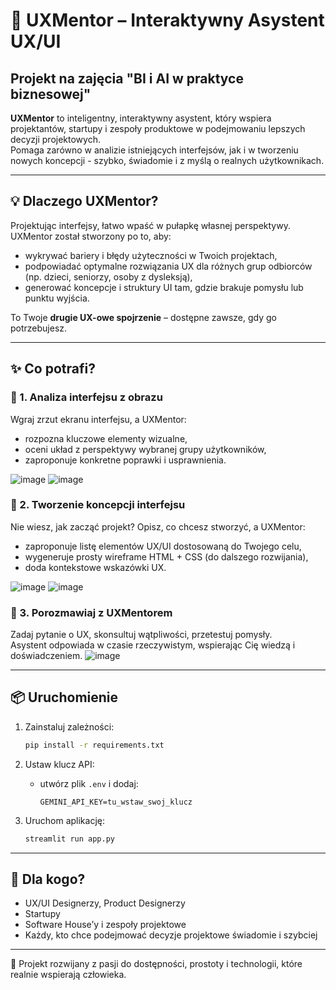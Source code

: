 # 🧠 UXMentor – Interaktywny Asystent UX/UI
## Projekt na zajęcia "BI i AI w praktyce biznesowej"

**UXMentor** to inteligentny, interaktywny asystent, który wspiera projektantów, startupy i zespoły produktowe w podejmowaniu lepszych decyzji projektowych.  
Pomaga zarówno w analizie istniejących interfejsów, jak i w tworzeniu nowych koncepcji - szybko, świadomie i z myślą o realnych użytkownikach.

---

## 💡 Dlaczego UXMentor?

Projektując interfejsy, łatwo wpaść w pułapkę własnej perspektywy.  
UXMentor został stworzony po to, aby:
- wykrywać bariery i błędy użyteczności w Twoich projektach,
- podpowiadać optymalne rozwiązania UX dla różnych grup odbiorców (np. dzieci, seniorzy, osoby z dysleksją),
- generować koncepcje i struktury UI tam, gdzie brakuje pomysłu lub punktu wyjścia.

To Twoje **drugie UX-owe spojrzenie** – dostępne zawsze, gdy go potrzebujesz.

---

## ✨ Co potrafi?

### 🧪 1. Analiza interfejsu z obrazu
Wgraj zrzut ekranu interfejsu, a UXMentor:
- rozpozna kluczowe elementy wizualne,
- oceni układ z perspektywy wybranej grupy użytkowników,
- zaproponuje konkretne poprawki i usprawnienia.

![image](https://github.com/user-attachments/assets/e3cb7353-ceb9-48d2-b18c-3f2ecb635ea7)
![image](https://github.com/user-attachments/assets/1b532c04-ab15-435a-86cd-ad5385a36ecf)

### 📐 2. Tworzenie koncepcji interfejsu
Nie wiesz, jak zacząć projekt? Opisz, co chcesz stworzyć, a UXMentor:
- zaproponuje listę elementów UX/UI dostosowaną do Twojego celu,
- wygeneruje prosty wireframe HTML + CSS (do dalszego rozwijania),
- doda kontekstowe wskazówki UX.

![image](https://github.com/user-attachments/assets/30de3bd1-c392-435e-bd88-20669f692224)
![image](https://github.com/user-attachments/assets/a9bbfd2b-7f5a-471f-b905-6b00f2e5c3ca)


### 💬 3. Porozmawiaj z UXMentorem
Zadaj pytanie o UX, skonsultuj wątpliwości, przetestuj pomysły.  
Asystent odpowiada w czasie rzeczywistym, wspierając Cię wiedzą i doświadczeniem.
![image](https://github.com/user-attachments/assets/16620ed1-462c-469b-84c4-f859bc6fefb8)

---

## 📦 Uruchomienie

1. Zainstaluj zależności:
    ```bash
    pip install -r requirements.txt
    ```

2. Ustaw klucz API:
    - utwórz plik `.env` i dodaj:
      ```
      GEMINI_API_KEY=tu_wstaw_swoj_klucz
      ```

3. Uruchom aplikację:
    ```bash
    streamlit run app.py
    ```

---

## 🎯 Dla kogo?

- UX/UI Designerzy, Product Designerzy
- Startupy 
- Software House’y i zespoły projektowe  
- Każdy, kto chce podejmować decyzje projektowe świadomie i szybciej

---

🚀 Projekt rozwijany z pasji do dostępności, prostoty i technologii, które realnie wspierają człowieka.
